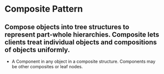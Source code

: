 # Composite Pattern 
## Compose objects into tree structures to represent part-whole hierarchies. Composite lets clients treat individual objects and compositions of objects uniformly.

- A Component in any object in a composite structure. Components may be other composites or leaf nodes.